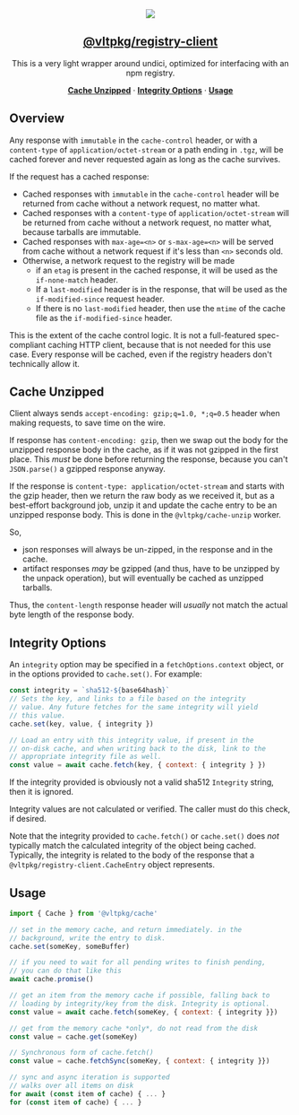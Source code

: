 <section align="center">
    <a href="https://www.vlt.sh">
        <img src="https://github.com/user-attachments/assets/664e4107-bf7b-4179-802d-9ec9f1499955" />
        <h1 align="center">
            <strong>@vltpkg/registry-client</strong>
        </h1>
    </a>
</section>

<p align="center">
    This is a very light wrapper around undici, optimized for interfacing with an npm registry.
</p>

<p align="center">
    <a href="#cache-unzipped"><strong>Cache Unzipped</strong></a>
    ·
    <a href="#integrity-options"><strong>Integrity Options</strong></a>
    ·
    <a href="#usage"><strong>Usage</strong></a>
</p>

## Overview

Any response with `immutable` in the `cache-control` header, or with a `content-type` of `application/octet-stream` or a path ending in `.tgz`, will be cached forever and never requested again as long as the cache survives.

If the request has a cached response:

- Cached responses with `immutable` in the `cache-control`
  header will be returned from cache without a network request,
  no matter what.
- Cached responses with a `content-type` of
  `application/octet-stream` will be returned from cache without
  a network request, no matter what, because tarballs are
  immutable.
- Cached responses with `max-age=<n>` or `s-max-age=<n>` will be
  served from cache without a network request if it's less than
  `<n>` seconds old.
- Otherwise, a network request to the registry will be made
  - if an `etag` is present in the cached response, it will be
    used as the `if-none-match` header.
  - If a `last-modified` header is in the response, that will
    be used as the `if-modified-since` request header.
  - If there is no `last-modified` header, then use the `mtime`
    of the cache file as the `if-modified-since` header.

This is the extent of the cache control logic. It is not a
full-featured spec-compliant caching HTTP client, because that is
not needed for this use case. Every response will be cached, even
if the registry headers don't technically allow it.

## Cache Unzipped

Client always sends `accept-encoding: gzip;q=1.0, *;q=0.5`
header when making requests, to save time on the wire.

If response has `content-encoding: gzip`, then we swap out the
body for the unzipped response body in the cache, as if it was
not gzipped in the first place. This _must_ be done before
returning the response, because you can't `JSON.parse()` a
gzipped response anyway.

If the response is `content-type: application/octet-stream` and
starts with the gzip header, then we return the raw body as we
received it, but as a best-effort background job, unzip it and
update the cache entry to be an unzipped response body. This is
done in the `@vltpkg/cache-unzip` worker.

So,

- json responses will always be un-zipped, in the response and in
  the cache.
- artifact responses _may_ be gzipped (and thus, have to be
  unzipped by the unpack operation), but will eventually be
  cached as unzipped tarballs.

Thus, the `content-length` response header will _usually_ not
match the actual byte length of the response body.

## Integrity Options

An `integrity` option may be specified in a
`fetchOptions.context` object, or in the options provided to
`cache.set()`. For example:

```js
const integrity = `sha512-${base64hash}`
// Sets the key, and links to a file based on the integrity
// value. Any future fetches for the same integrity will yield
// this value.
cache.set(key, value, { integrity })

// Load an entry with this integrity value, if present in the
// on-disk cache, and when writing back to the disk, link to the
// appropriate integrity file as well.
const value = await cache.fetch(key, { context: { integrity } })
```

If the integrity provided is obviously not a valid sha512
`Integrity` string, then it is ignored.

Integrity values are not calculated or verified. The caller must do this
check, if desired.

Note that the integrity provided to `cache.fetch()` or `cache.set()`
does _not_ typically match the calculated integrity of the object
being cached. Typically, the integrity is related to the body of
the response that a `@vltpkg/registry-client.CacheEntry` object
represents.

## Usage

```js
import { Cache } from '@vltpkg/cache'

// set in the memory cache, and return immediately. in the
// background, write the entry to disk.
cache.set(someKey, someBuffer)

// if you need to wait for all pending writes to finish pending,
// you can do that like this
await cache.promise()

// get an item from the memory cache if possible, falling back to
// loading by integrity/key from the disk. Integrity is optional.
const value = await cache.fetch(someKey, { context: { integrity }})

// get from the memory cache *only*, do not read from the disk
const value = cache.get(someKey)

// Synchronous form of cache.fetch()
const value = cache.fetchSync(someKey, { context: { integrity }})

// sync and async iteration is supported
// walks over all items on disk
for await (const item of cache) { ... }
for (const item of cache) { ... }
```
